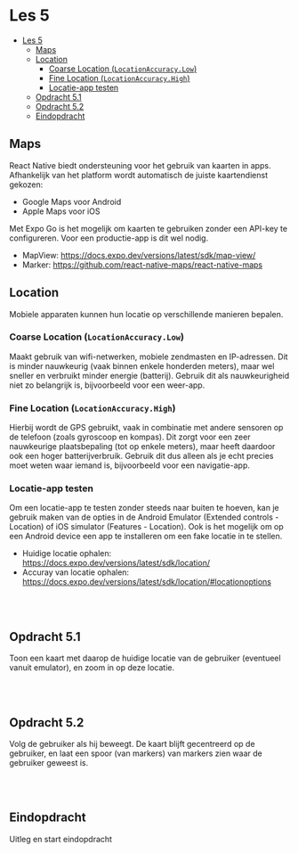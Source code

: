 # Les 5

- [Les 5](#les-5)
  - [Maps](#maps)
  - [Location](#location)
    - [Coarse Location (`LocationAccuracy.Low`)](#coarse-location-locationaccuracylow)
    - [Fine Location (`LocationAccuracy.High`)](#fine-location-locationaccuracyhigh)
    - [Locatie-app testen](#locatie-app-testen)
  - [Opdracht 5.1](#opdracht-51)
  - [Opdracht 5.2](#opdracht-52)
  - [Eindopdracht](#eindopdracht)

## Maps

React Native biedt ondersteuning voor het gebruik van kaarten in apps. Afhankelijk van het platform wordt automatisch
de juiste kaartendienst gekozen:

- Google Maps voor Android
- Apple Maps voor iOS

Met Expo Go is het mogelijk om kaarten te gebruiken zonder een API-key te configureren. Voor een productie-app is dit
wel nodig.

- MapView: https://docs.expo.dev/versions/latest/sdk/map-view/
- Marker: https://github.com/react-native-maps/react-native-maps

## Location

Mobiele apparaten kunnen hun locatie op verschillende manieren bepalen.

### Coarse Location (`LocationAccuracy.Low`)

Maakt gebruik van wifi-netwerken, mobiele zendmasten en IP-adressen. Dit is minder nauwkeurig (vaak binnen enkele
honderden meters), maar wel sneller en verbruikt minder energie (batterij). Gebruik dit als nauwkeurigheid niet zo
belangrijk is, bijvoorbeeld voor een weer-app.

### Fine Location (`LocationAccuracy.High`)

Hierbij wordt de GPS gebruikt, vaak in combinatie met andere sensoren op de telefoon (zoals gyroscoop en kompas). Dit
zorgt voor een zeer nauwkeurige plaatsbepaling (tot op enkele meters), maar heeft daardoor ook een hoger
batterijverbruik. Gebruik dit dus alleen als je echt precies moet weten waar iemand is, bijvoorbeeld voor een
navigatie-app.

### Locatie-app testen

Om een locatie-app te testen zonder steeds naar buiten te hoeven, kan je gebruik maken van de opties in de Android
Emulator (Extended controls - Location) of iOS simulator (Features - Location). Ook is het mogelijk om op een Android
device een app te installeren om een fake locatie in te stellen.

- Huidige locatie ophalen: https://docs.expo.dev/versions/latest/sdk/location/
- Accuray van locatie ophalen: https://docs.expo.dev/versions/latest/sdk/location/#locationoptions

<br><br>

## Opdracht 5.1

Toon een kaart met daarop de huidige locatie van de gebruiker (eventueel vanuit emulator), en zoom in op deze locatie.

<br><br>

## Opdracht 5.2

Volg de gebruiker als hij beweegt. De kaart blijft gecentreerd op de gebruiker, en laat een spoor (van markers) van
markers zien waar de gebruiker geweest is.

<br><br>

## Eindopdracht

Uitleg en start eindopdracht
